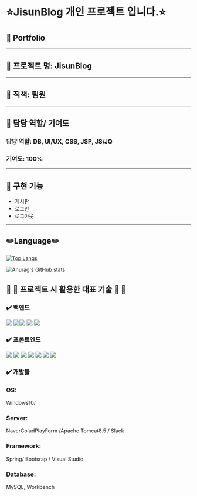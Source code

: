 
#  :star:JisunBlog 개인 프로젝트 입니다.:star:


## :purple_heart: Portfolio
*********************************************

## :purple_heart: 프로젝트 명: JisunBlog

*********************************************

## :purple_heart: 직책: 팀원

*********************************************

## :purple_heart: 담당 역할/ 기여도<br/>
### 담당 역할: DB, UI/UX, CSS, JSP, JS/JQ <br/>
### 기여도: 100%

*********************************************

## :purple_heart: 구현 기능

- 게시판 <br/> 
- 로그인 <br/> 
- 로그아웃 <br/> 


*********************************************

## :pencil2:Language:pencil2:

[![Top Langs](https://github-readme-stats.vercel.app/api/top-langs/?username=jisun22&langs_count=8)](https://github.com/jisun22/github-readme-stats)

![Anurag's GitHub stats](https://github-readme-stats.vercel.app/api?username=jisun22&show_icons=true&theme=radical)

## 🔧 :wrench: 프로젝트 시 활용한 대표 기술 🔧 :wrench:

### ✔️ 백엔드
<img src="https://img.shields.io/badge/Spring-6DB33F?style=for-the-badge&logo=Spring&logoColor=green"> <img src="https://img.shields.io/badge/Spring Boot-6DB33F?style=for-the-badge&logo=Spring Boot&logoColor=yellow"><img src="https://img.shields.io/badge/oracle-F80000?style=for-the-badge&logo=oracle&logoColor=white"> 
  <img src="https://img.shields.io/badge/mysql-4479A1?style=for-the-badge&logo=mysql&logoColor=white">  <img src="https://img.shields.io/badge/java-007396?style=for-the-badge&logo=java&logoColor=white">
<br/>
### ✔️ 프론트엔드
<img src="https://img.shields.io/badge/Redux-764ABC?style=for-the-badge&logo=Redux&logoColor=purple"> <img src="https://img.shields.io/badge/Next.js-000000?style=for-the-badge&logo=Next.js&logoColor=white">
<img src="https://img.shields.io/badge/bootstrap-7952B3?style=for-the-badge&logo=bootstrap&logoColor=white">
  <img src="https://img.shields.io/badge/html5-E34F26?style=for-the-badge&logo=html5&logoColor=white"> 
  <img src="https://img.shields.io/badge/css-1572B6?style=for-the-badge&logo=css3&logoColor=white"> 
  <img src="https://img.shields.io/badge/javascript-F7DF1E?style=for-the-badge&logo=javascript&logoColor=black"> 
  <img src="https://img.shields.io/badge/jquery-0769AD?style=for-the-badge&logo=jquery&logoColor=white">
<br/>
### ✔️ 개발툴
### OS:
Windows10/ <br/>
### Server:
NaverColudPlayForm /Apache Tomcat8.5 / Slack <br/>
### Framework:
Spring/ Bootsrap / Visual Studio <br/>
### Database:
MySQL, Workbench 
